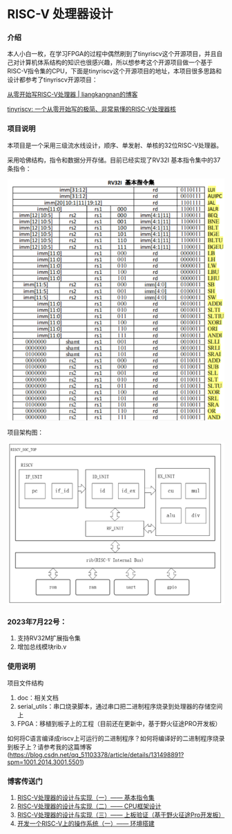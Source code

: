 # RISC-V 处理器设计

### 介绍

本人小白一枚，在学习FPGA的过程中偶然刷到了tinyriscv这个开源项目，并且自己对计算机体系结构的知识也很感兴趣，所以想参考这个开源项目做一个基于RISC-V指令集的CPU，下面是tinyriscv这个开源项目的地址，本项目很多思路和设计都参考了tinyriscv开源项目：

[从零开始写RISC-V处理器 | liangkangnan的博客](https://liangkangnan.gitee.io/2020/04/29/%E4%BB%8E%E9%9B%B6%E5%BC%80%E5%A7%8B%E5%86%99RISC-V%E5%A4%84%E7%90%86%E5%99%A8/)

[tinyriscv: 一个从零开始写的极简、非常易懂的RISC-V处理器核](https://gitee.com/liangkangnan/tinyriscv#https://gitee.com/liangkangnan/tinyriscv_vivado)

### 项目说明
本项目是一个采用三级流水线设计，顺序、单发射、单核的32位RISC-V处理器。

采用哈佛结构，指令和数据分开存储。目前已经实现了RV32I 基本指令集中的37条指令：

![](./doc/img/image1.png)

项目架构图：

![](./doc/img/image2.png)

### 2023年7月22号：
1. 支持RV32M扩展指令集
2. 增加总线模块rib.v

### 使用说明
项目文件结构
1.  doc：相关文档
2.  serial_utils：串口烧录脚本，通过串口把二进制程序烧录到处理器的存储空间上
3.  FPGA：移植到板子上的工程（目前还在更新中，基于野火征途PRO开发板）
   
如何将C语言编译成riscv上可运行的二进制程序？如何将编译好的二进制程序烧录到板子上？请参考我的这篇博客(https://blog.csdn.net/qq_51103378/article/details/131498891?spm=1001.2014.3001.5501)
### 博客传送门

1.  [RISC-V处理器的设计与实现（一）—— 基本指令集](https://blog.csdn.net/qq_51103378/article/details/131201501?spm=1001.2014.3001.5501)
2.  [RISC-V处理器的设计与实现（二）—— CPU框架设计](https://blog.csdn.net/qq_51103378/article/details/131383341?spm=1001.2014.3001.5501)
3.  [RISC-V处理器的设计与实现（三）—— 上板验证（基于野火征途Pro开发板）](https://blog.csdn.net/qq_51103378/article/details/131430334?spm=1001.2014.3001.5502)
4.  [开发一个RISC-V上的操作系统（一）—— 环境搭建](https://blog.csdn.net/qq_51103378/article/details/131498891?spm=1001.2014.3001.5501)
